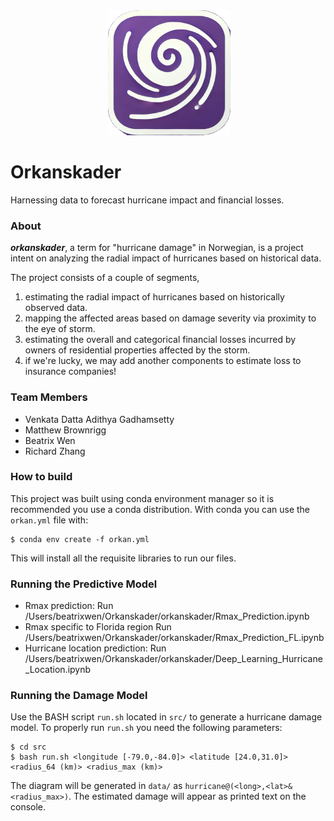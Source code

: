 <div align="center">
 <img alt="orkanskader" height="200px" src="./assets/orkanskader-logo.png">
</div>

# Orkanskader

Harnessing data to forecast hurricane impact and financial losses.

### About
**_orkanskader_**, a term for "hurricane damage" in Norwegian, is a project intent on analyzing the radial impact of hurricanes based on historical data.

The project consists of a couple of segments,
1. estimating the radial impact of hurricanes based on historically observed data.
2. mapping the affected areas based on damage severity via proximity to the eye of storm.
3. estimating the overall and categorical financial losses incurred by owners of residential properties affected by the storm. 
4. if we're lucky, we may add another components to estimate loss to insurance companies!

### Team Members
- Venkata Datta Adithya Gadhamsetty
- Matthew Brownrigg
- Beatrix Wen
- Richard Zhang

### How to build
This project was built using conda environment manager so it is recommended you use a conda distribution.
With conda you can use the `orkan.yml` file with:

```
$ conda env create -f orkan.yml
```

This will install all the requisite libraries to run our files.

### Running the Predictive Model

- Rmax prediction: 
Run /Users/beatrixwen/Orkanskader/orkanskader/Rmax_Prediction.ipynb 
- Rmax specific to Florida region 
Run /Users/beatrixwen/Orkanskader/orkanskader/Rmax_Prediction_FL.ipynb
- Hurricane location prediction: 
Run /Users/beatrixwen/Orkanskader/orkanskader/Deep_Learning_Hurricane_Location.ipynb

### Running the Damage Model

Use the BASH script `run.sh` located in `src/` to generate a hurricane damage model. 
To properly run `run.sh` you need the following parameters:

```
$ cd src
$ bash run.sh <longitude [-79.0,-84.0]> <latitude [24.0,31.0]> <radius_64 (km)> <radius_max (km)>
```

The diagram will be generated in `data/` as `hurricane@(<long>,<lat>&<radius_max>)`.
The estimated damage will appear as printed text on the console.


